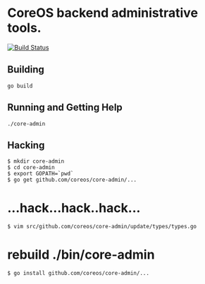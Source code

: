 # CoreOS backend administrative tools.

[![Build Status](https://travis-ci.org/coreos/core-admin.png)](https://travis-ci.org/coreos/core-admin)

## Building

```
go build
```

## Running and Getting Help

```
./core-admin
```

## Hacking

```
$ mkdir core-admin
$ cd core-admin
$ export GOPATH=`pwd`
$ go get github.com/coreos/core-admin/...
```

# ...hack...hack..hack...

```
$ vim src/github.com/coreos/core-admin/update/types/types.go
```

# rebuild ./bin/core-admin

```
$ go install github.com/coreos/core-admin/...
```
